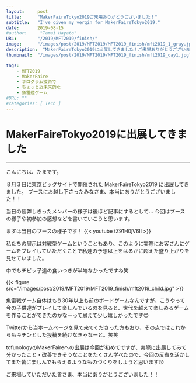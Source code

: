 ```yaml
---
layout:     post
title:      "MakerFaireTokyo2019ご来場ありがとうございました！"
subtitle:   "I've given my vergin for MakerFaireTokyo2019."
date:       2019-08-15
#author:     "Tamai Hayato"
URL:        "/2019/MFT2019/finish/"
image:      "/images/post/2019/MFT2019/MFT2019_finish/mft2019_1_gray.jpg"
description:  "MakerFaireTokyo2019に出展してきました！ご来場ありがとうございました！"
thumbnail:  "/images/post/2019/MFT2019/MFT2019_finish/mft2019_day1.jpg"

tags:
    - MFT2019
    - MakerFaire
    - ホログラム技術で
    - ちょっと近未来的な
    - 魚雷艦ゲーム
#URL: ""
#categories: [ Tech ]
---
```


# MakerFaireTokyo2019に出展してきました
*****

こんにちは、たまです。

８月３日に東京ビッグサイトで開催された MakerFaireTokyo2019 に出展してきました。
ブースにお越し下さったみなさま、本当にありがとうございました！！

当日の疲弊しきったメンバーの様子は後ほど記事にするとして...
今回はブースの様子や初参加の感想などを書いていこうと思います。

まずは当日のブースの様子です！
{{< youtube tZ91H0jV6lI >}}

私たちの展示は対戦型ゲームということもあり、このように実際にお客さんにゲームをプレイしていただくことで私達の予想以上をはるかに超えた盛り上がりを見せていました。

中でもチビッ子達の食いつきが半端なかったですね笑

{{< figure src="/images/post/2019/MFT2019/MFT2019_finish/mft2019_child.jpg" >}}

魚雷戦ゲーム自体はもう30年以上も前のボードゲームなんですが、こうやって今の子供達がプレイして楽しんでいるのを見ると、世代を越えて楽しめるゲームを作ることができたのかなーって思えて少し嬉しかったです😊

Twitterから当ホームページを見て来てくださった方もおり、その点ではこれからもキチンとした投稿を続けなきゃなーと。笑笑

tofunologyのMakerFaireへの出展は今回が初めてですが、実際に出展してみて分かったこと・改善できそうなことをたくさん学べたので、今回の反省を活かしてまた皆に楽しんでもらえるようなものづくりをしようと思います😙

ご来場していただいた皆さま、本当にありがとうございました！！
